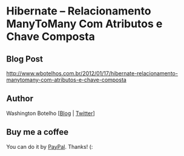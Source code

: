 # Hibernate – Relacionamento ManyToMany Com Atributos e Chave Composta


## Blog Post

http://www.wbotelhos.com.br/2012/01/17/hibernate-relacionamento-manytomany-com-atributos-e-chave-composta

## Author

Washington Botelho [[Blog](http://wbotelhos.com.br) | [Twitter](http://twitter.com/#!/wbotelhos)]

## Buy me a coffee

You can do it by [PayPal](https://www.paypal.com/cgi-bin/webscr?cmd=_donations&business=X8HEP2878NDEG&item_name=Blog). Thanks! (:
